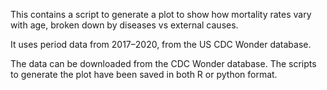 This contains a script to generate a plot to show how mortality rates vary with age, broken down by diseases vs external causes.

It uses period data from 2017–2020, from the US CDC Wonder database.

The data can be downloaded from the CDC Wonder database. The scripts to generate the plot have been saved in both R or python format.
